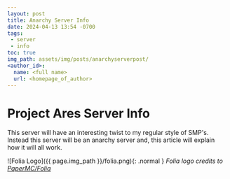```yaml
---
layout: post
title: Anarchy Server Info
date: 2024-04-13 13:54 -0700
tags: 
 - server
 - info
toc: true
img_path: assets/img/posts/anarchyserverpost/
<author_id>:
  name: <full name>
  url: <homepage_of_author>
---
```


# Project Ares Server Info
This server will have an interesting twist to my regular style of SMP's. Instead this server will be an anarchy server and, this article will explain how it will all work.



![Folia Logo]({{ page.img_path }}/folia.png){: .normal }
_Folia logo credits to [PaperMC/Folia](https://github.com/PaperMC/Folia)_